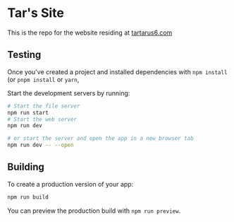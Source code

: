 # Tar's Site
This is the repo for the website residing at [tartarus6.com](https://tartarus6.com)

## Testing

Once you've created a project and installed dependencies with `npm install` (or `pnpm install` or `yarn`,

Start the development servers by running:
```bash
# Start the file server
npm run start
# Start the web server
npm run dev

# or start the server and open the app in a new browser tab
npm run dev -- --open
```

## Building

To create a production version of your app:

```bash
npm run build
```

You can preview the production build with `npm run preview`.
